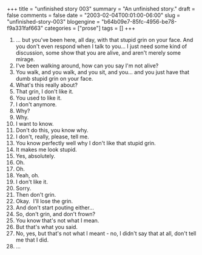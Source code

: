 +++
title = "unfinished story 003"
summary = "An unfinished story."
draft = false
comments = false
date = "2003-02-04T00:01:00-06:00"
slug = "unfinished-story-003"
blogengine = "b64b09e7-85fc-4956-be78-f9a331faf663"
categories = ["prose"]
tags = []
+++

<ol>
	<li>... but you&#39;ve been here, all day, with that stupid grin on your face. And you don&#39;t even respond when I talk to you... I just need some kind of discussion, some show that you are alive, and aren&#39;t merely some mirage.</li>
	<li>I&#39;ve been walking around, how can you say I&#39;m not alive?</li>
	<li>You walk, and you walk, and you sit, and you... and you just have that dumb stupid grin on your face.</li>
	<li>What&#39;s this really about?</li>
	<li>That grin, I don&#39;t like it.</li>
	<li>You used to like it.</li>
	<li>I don&#39;t anymore.</li>
	<li>Why?</li>
	<li>Why.</li>
	<li>I want to know.</li>
	<li>Don&#39;t do this, you know why.</li>
	<li>I don&#39;t, really, please, tell me.</li>
	<li>You know perfectly well why I don&#39;t like that stupid grin.</li>
	<li>It makes me look stupid.</li>
	<li>Yes, absolutely.</li>
	<li>Oh.</li>
	<li>Oh.</li>
	<li>Yeah, oh.</li>
	<li>I don&#39;t like it.</li>
	<li>Sorry.</li>
	<li>Then don&#39;t grin.</li>
	<li>Okay.&nbsp; I&#39;ll lose the grin.</li>
	<li>And don&#39;t start pouting either...</li>
	<li>So, don&#39;t grin, and don&#39;t frown?</li>
	<li>You know that&#39;s not what I mean.</li>
	<li>But that&#39;s what you said.</li>
	<li>No, yes, but that&#39;s not what I meant - no, I didn&#39;t say that at all, don&#39;t tell me that I did.</li>
	<li>...</li>
</ol>

